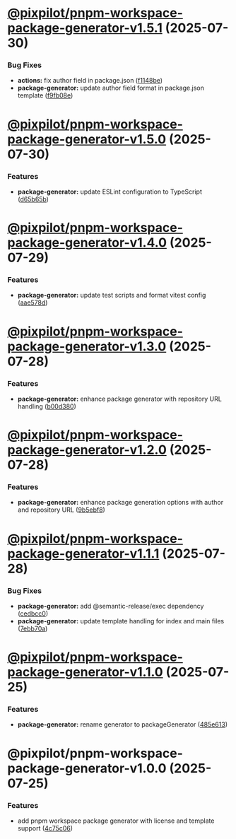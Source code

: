 # [@pixpilot/pnpm-workspace-package-generator-v1.5.1](https://github.com/pixpilot/pnpm-toolkit/compare/@pixpilot/pnpm-workspace-package-generator-v1.5.0...@pixpilot/pnpm-workspace-package-generator-v1.5.1) (2025-07-30)


### Bug Fixes

* **actions:** fix author field in package.json ([f1148be](https://github.com/pixpilot/pnpm-toolkit/commit/f1148be992e8be0249b2bd6f11fce4abab52e7f5))
* **package-generator:** update author field format in package.json template ([f9fb08e](https://github.com/pixpilot/pnpm-toolkit/commit/f9fb08ef4cd75942a875fbd8ae8fa02b013dcd24))

# [@pixpilot/pnpm-workspace-package-generator-v1.5.0](https://github.com/pixpilot/pnpm-toolkit/compare/@pixpilot/pnpm-workspace-package-generator-v1.4.0...@pixpilot/pnpm-workspace-package-generator-v1.5.0) (2025-07-30)


### Features

* **package-generator:** update ESLint configuration to TypeScript ([d65b65b](https://github.com/pixpilot/pnpm-toolkit/commit/d65b65b2501a083d5fed203c8e494177be30792a))

# [@pixpilot/pnpm-workspace-package-generator-v1.4.0](https://github.com/pixpilot/pnpm-toolkit/compare/@pixpilot/pnpm-workspace-package-generator-v1.3.0...@pixpilot/pnpm-workspace-package-generator-v1.4.0) (2025-07-29)


### Features

* **package-generator:** update test scripts and format vitest config ([aae578d](https://github.com/pixpilot/pnpm-toolkit/commit/aae578dd609c1dca1a9bc23bd559ef99250856a9))

# [@pixpilot/pnpm-workspace-package-generator-v1.3.0](https://github.com/pixpilot/pnpm-toolkit/compare/@pixpilot/pnpm-workspace-package-generator-v1.2.0...@pixpilot/pnpm-workspace-package-generator-v1.3.0) (2025-07-28)


### Features

* **package-generator:** enhance package generator with repository URL handling ([b00d380](https://github.com/pixpilot/pnpm-toolkit/commit/b00d380f4d5dd00ee8a0033fe70d45ec4b219a91))

# [@pixpilot/pnpm-workspace-package-generator-v1.2.0](https://github.com/pixpilot/pnpm-toolkit/compare/@pixpilot/pnpm-workspace-package-generator-v1.1.1...@pixpilot/pnpm-workspace-package-generator-v1.2.0) (2025-07-28)


### Features

* **package-generator:** enhance package generation options with author and repository URL ([9b5ebf8](https://github.com/pixpilot/pnpm-toolkit/commit/9b5ebf8d39a6ebdbc54f839904689cfe60085869))

# [@pixpilot/pnpm-workspace-package-generator-v1.1.1](https://github.com/pixpilot/pnpm-toolkit/compare/@pixpilot/pnpm-workspace-package-generator-v1.1.0...@pixpilot/pnpm-workspace-package-generator-v1.1.1) (2025-07-28)


### Bug Fixes

* **package-generator:** add @semantic-release/exec dependency ([cedbcc0](https://github.com/pixpilot/pnpm-toolkit/commit/cedbcc078f74b21a002ad64b341f6903ae98d139))
* **package-generator:** update template handling for index and main files ([7ebb70a](https://github.com/pixpilot/pnpm-toolkit/commit/7ebb70adf8723c6766251d147d5bbf7dee909514))

# [@pixpilot/pnpm-workspace-package-generator-v1.1.0](https://github.com/pixpilot/pnpm-toolkit/compare/@pixpilot/pnpm-workspace-package-generator-v1.0.0...@pixpilot/pnpm-workspace-package-generator-v1.1.0) (2025-07-25)


### Features

* **package-generator:** rename generator to packageGenerator ([485e613](https://github.com/pixpilot/pnpm-toolkit/commit/485e613476ed36fd654ed9affb0308b09c13a425))

# @pixpilot/pnpm-workspace-package-generator-v1.0.0 (2025-07-25)


### Features

* add pnpm workspace package generator with license and template support ([4c75c06](https://github.com/pixpilot/pnpm-toolkit/commit/4c75c06d33ab22b760a3e5b93ce4ee8ea84773c2))
